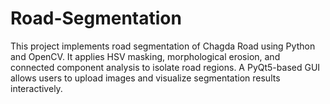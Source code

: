# Road-Segmentation
This project implements road segmentation of Chagda Road using Python and OpenCV. It applies HSV masking, morphological erosion, and connected component analysis to isolate road regions. A PyQt5-based GUI allows users to upload images and visualize segmentation results interactively.
